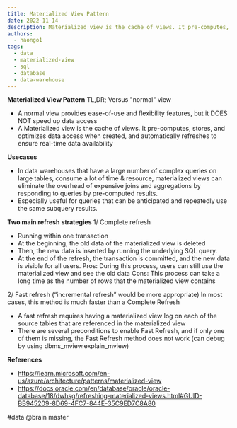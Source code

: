```yaml
---
title: Materialized View Pattern
date: 2022-11-14
description: Materialized view is the cache of views. It pre-computes, stores, and optimizes data access when created, and automatically refreshes to ensure real-time data availability.
authors:
  - haongo1
tags:
  - data
  - materialized-view
  - sql
  - database
  - data-warehouse
---
```


**Materialized View Pattern**
TL,DR;
Versus "normal" view
- A normal view provides ease-of-use and flexibility features, but it DOES NOT speed up data access
- A Materialized view is the cache of views. It pre-computes, stores, and optimizes data access when created, and automatically refreshes to ensure real-time data availability

**Usecases**
- In data warehouses that have a large number of complex queries on large tables, consume a lot of time & resource, materialized views can eliminate the overhead of expensive joins and aggregations by responding to queries by pre-computed results.
- Especially useful for queries that can be anticipated and repeatedly use the same subquery results.

**Two main refresh strategies**
1/ Complete refresh
- Running within one transaction
- At the beginning, the old data of the materialized view is deleted
- Then, the new data is inserted by running the underlying SQL query. 
- At the end of the refresh, the transaction is committed, and the new data is visible for all users.
Pros: During this process, users can still use the materialized view and see the old data
Cons: This  process can take a long time as the number of rows that the materialized view contains

2/ Fast refresh (“incremental refresh” would be more appropriate)
In most cases, this method is much faster than a Complete Refresh
- A fast refresh requires having a materialized view log on each of the source tables that are referenced in the materialized view
- There are several preconditions to enable Fast Refresh, and if only one of them is missing, the Fast Refresh method does not work (can debug by using dbms_mview.explain_mview)

**References**
- https://learn.microsoft.com/en-us/azure/architecture/patterns/materialized-view
- https://docs.oracle.com/en/database/oracle/oracle-database/18/dwhsg/refreshing-materialized-views.html#GUID-BB945209-8D69-4FC7-844E-35C9ED7C8A80

#data
@brain master

